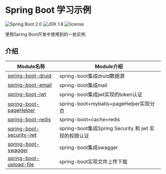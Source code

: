 Spring Boot 学习示例
====================

![Spring Boot 2.0](https://img.shields.io/badge/Spring%20Boot-2.0-important.svg)
![JDK 1.8](https://img.shields.io/badge/JDK-1.8-brightgreen.svg)
![license](https://img.shields.io/badge/license-GPL-orange.svg)

使用Spring Boot开发中使用到的一些实例

## 介绍
| Module名称                            | Module介绍                                                  |
|---------------------------------------| ------------------------------------------------------------|
|[spring-boot-druid](./spring-boot-druid)   | spring-boot集成druid数据源|
|[spring-boot-email](./spring-boot-email)   | spring-boot集成mail|
|[spring-boot-jwt](./spring-boot-jwt)   | spring-boot集成jwt实现的token认证|
|[spring-boot-pageHelper](./spring-boot-pagehelper)   | spring-boot+mybatis+pageHelper实现分页|
|[spring-boot-redis](./spring-boot-redis)   | spring-boot+cache+redis|
|[spring-boot-security-jwt](./spring-boot-security-jwt)   | spring-boot集成Spring Security 和 jwt 实现的权限认证|
|[spring-boot-swagger](./spring-boot-swagger)   | spring-boot集成swagger|
|[spring-boot-upload-file](./spring-boot-upload-file)   | spring-boot实现文件上传下载|
